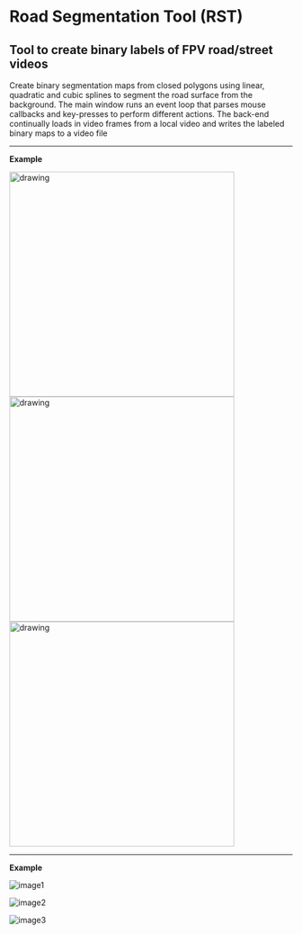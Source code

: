 # Road Segmentation Tool (RST)

## Tool to create binary labels of FPV road/street videos

Create binary segmentation maps from closed polygons using linear, quadratic and cubic splines to segment the road surface from the background. The main window runs an event loop that parses mouse callbacks and key-presses to perform different actions. The back-end continually loads in video frames from a local video and writes the labeled binary maps to a video file

---

**Example**

<img src="https://imgur.com/a/evF07a3" alt="drawing" width="400"/>

<img src="https://imgur.com/a/1T34WYC" alt="drawing" width="400"/>

<img src="https://imgur.com/a/HrNa9kA" alt="drawing" width="400"/>

---

**Example**

![image1](https://imgur.com/a/evF07a3)

![image2](https://imgur.com/a/1T34WYC)

![image3](https://imgur.com/a/HrNa9kA)


